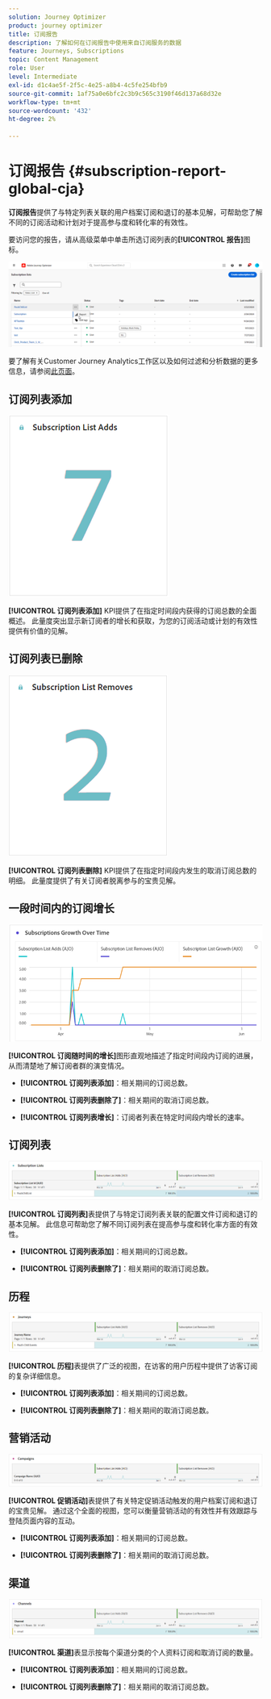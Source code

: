 ```yaml
---
solution: Journey Optimizer
product: journey optimizer
title: 订阅报告
description: 了解如何在订阅报告中使用来自订阅服务的数据
feature: Journeys, Subscriptions
topic: Content Management
role: User
level: Intermediate
exl-id: d1c4ae5f-2f5c-4e25-a8b4-4c5fe254bfb9
source-git-commit: 1af75a0e6bfc2c3b9c565c3190f46d137a68d32e
workflow-type: tm+mt
source-wordcount: '432'
ht-degree: 2%

---
```


# 订阅报告 {#subscription-report-global-cja}

**订阅报告**&#x200B;提供了与特定列表关联的用户档案订阅和退订的基本见解，可帮助您了解不同的订阅活动和计划对于提高参与度和转化率的有效性。

要访问您的报告，请从高级菜单中单击所选订阅列表的&#x200B;**[!UICONTROL 报告]**&#x200B;图标。

![](assets/cja-sub-access.png)

要了解有关Customer Journey Analytics工作区以及如何过滤和分析数据的更多信息，请参阅[此页面](https://experienceleague.adobe.com/zh-hans/docs/analytics-platform/using/cja-workspace/home)。

## 订阅列表添加

![](assets/cja-sub-add.png)

**[!UICONTROL 订阅列表添加]** KPI提供了在指定时间段内获得的订阅总数的全面概述。 此量度突出显示新订阅者的增长和获取，为您的订阅活动或计划的有效性提供有价值的见解。

## 订阅列表已删除

![](assets/cja-sub-add-remove.png)

**[!UICONTROL 订阅列表删除]** KPI提供了在指定时间段内发生的取消订阅总数的明细。 此量度提供了有关订阅者脱离参与的宝贵见解。

## 一段时间内的订阅增长

![](assets/cja-sub-growth.png)

**[!UICONTROL 订阅随时间的增长]**&#x200B;图形直观地描述了指定时间段内订阅的进展，从而清楚地了解订阅者群的演变情况。

* **[!UICONTROL 订阅列表添加]**：相关期间的订阅总数。

* **[!UICONTROL 订阅列表删除了]**：相关期间的取消订阅总数。

* **[!UICONTROL 订阅列表增长]**：订阅者列表在特定时间段内增长的速率。

## 订阅列表

![](assets/cja-sub-lists.png)

**[!UICONTROL 订阅列表]**&#x200B;表提供了与特定订阅列表关联的配置文件订阅和退订的基本见解。 此信息可帮助您了解不同订阅列表在提高参与度和转化率方面的有效性。

* **[!UICONTROL 订阅列表添加]**：相关期间的订阅总数。

* **[!UICONTROL 订阅列表删除了]**：相关期间的取消订阅总数。

## 历程

![](assets/cja-sub-journeys.png)

**[!UICONTROL 历程]**&#x200B;表提供了广泛的视图，在访客的用户历程中提供了访客订阅的复杂详细信息。

* **[!UICONTROL 订阅列表添加]**：相关期间的订阅总数。

* **[!UICONTROL 订阅列表删除了]**：相关期间的取消订阅总数。

## 营销活动

![](assets/cja-sub-campaigns.png)

**[!UICONTROL 促销活动]**&#x200B;表提供了有关特定促销活动触发的用户档案订阅和退订的宝贵见解。 通过这个全面的视图，您可以衡量营销活动的有效性并有效跟踪与登陆页面内容的互动。

* **[!UICONTROL 订阅列表添加]**：相关期间的订阅总数。

* **[!UICONTROL 订阅列表删除了]**：相关期间的取消订阅总数。

## 渠道

![](assets/cja-sub-channels.png)

**[!UICONTROL 渠道]**&#x200B;表显示按每个渠道分类的个人资料订阅和取消订阅的数量。

* **[!UICONTROL 订阅列表添加]**：相关期间的订阅总数。

* **[!UICONTROL 订阅列表删除了]**：相关期间的取消订阅总数。
